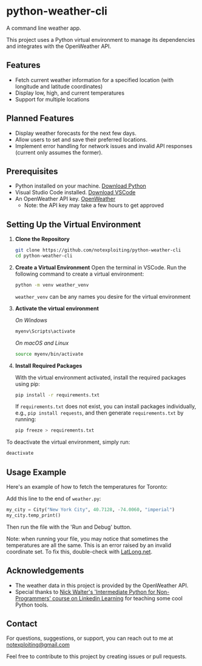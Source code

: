 # python-weather-cli

A command line weather app. 

This project uses a Python virtual environment to manage its dependencies and integrates with the OpenWeather API.

## Features
- Fetch current weather information for a specified location (with longitude and latitude coordinates)
- Display low, high, and current temperatures
- Support for multiple locations

## Planned Features
- Display weather forecasts for the next few days.
- Allow users to set and save their preferred locations.
- Implement error handling for network issues and invalid API responses (current only assumes the former).

## Prerequisites

- Python installed on your machine. [Download Python](https://www.python.org/downloads/)
- Visual Studio Code installed. [Download VSCode](https://code.visualstudio.com/)
- An OpenWeather API key. [OpenWeather](https://openweathermap.org/)
    - Note: the API key may take a few hours to get approved

## Setting Up the Virtual Environment

1. **Clone the Repository**

   ```sh
   git clone https://github.com/notexploiting/python-weather-cli
   cd python-weather-cli
   ```
2. **Create a Virtual Environment**
Open the terminal in VSCode. Run the following command to create a virtual environment:

    ```sh
    python -m venv weather_venv
    ```

    `weather_venv` can be any names you desire for the virtual environment

3. **Activate the virtual environment**

    *On Windows*

    ```sh
    myenv\Scripts\activate
    ```

    *On macOS and Linux*
    
    ```sh
    source myenv/bin/activate
    ```

4. **Install Required Packages**

    With the virtual environment activated, install the required packages using pip:

    ```sh
    pip install -r requirements.txt
    ```

    If `requirements.txt` does not exist, you can install packages individually, e.g., `pip install requests`, and then generate `requirements.txt` by running:

    ```sh
    pip freeze > requirements.txt
    ```

To deactivate the virtual environment, simply run:

```sh
deactivate
```

## Usage Example
Here's an example of how to fetch the temperatures for Toronto:

Add this line to the end of `weather.py`:

```py
my_city = City("New York City", 40.7128, -74.0060, "imperial")
my_city.temp_print()
```

Then run the file with the 'Run and Debug' button.

Note: when running your file, you may notice that sometimes the temperatures are all the same. This is an error raised by an invalid coordinate set. To fix this, double-check with [LatLong.net](https://www.latlong.net/).

## Acknowledgements

- The weather data in this project is provided by the OpenWeather API.
- Special thanks to [Nick Walter's 'Intermediate Python for Non-Programmers' course on Linkedin Learning](https://www.linkedin.com/learning/instructors/nick-walter?u=76812730) for teaching some cool Python tools.

## Contact

For questions, suggestions, or support, you can reach out to me at [notexploiting@gmail.com](mailto:notexploiting@gmail.com)

Feel free to contribute to this project by creating issues or pull requests.